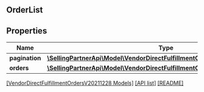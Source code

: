 ## OrderList

## Properties

Name | Type | Description | Notes
------------ | ------------- | ------------- | -------------
**pagination** | [**\SellingPartnerApi\Model\VendorDirectFulfillmentOrdersV20211228\Pagination**](Pagination.md) |  | [optional]
**orders** | [**\SellingPartnerApi\Model\VendorDirectFulfillmentOrdersV20211228\Order[]**](Order.md) |  | [optional]

[[VendorDirectFulfillmentOrdersV20211228 Models]](../) [[API list]](../../Api) [[README]](../../../README.md)
